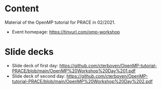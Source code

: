 # Content
Material of the OpenMP tutorial for PRACE in 02/2021.
* Event homepage: https://tinyurl.com/omp-workshop 

# Slide decks
* Slide deck of first day: https://github.com/cterboven/OpenMP-tutorial-PRACE/blob/main/OpenMP%20Workshop%20Day%201.pdf
* Slide deck of second day: https://github.com/cterboven/OpenMP-tutorial-PRACE/blob/main/OpenMP%20Workshop%20Day%202.pdf
